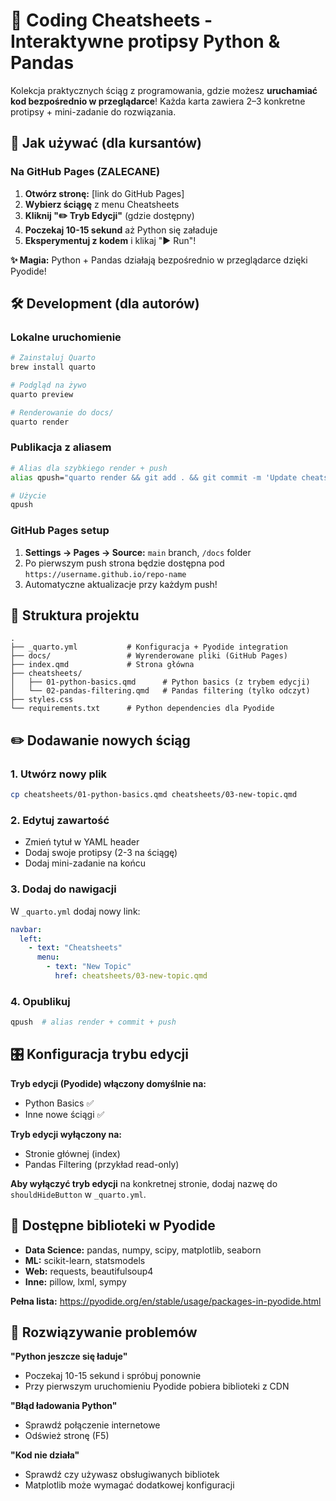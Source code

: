 # 🐍 Coding Cheatsheets - Interaktywne protipsy Python & Pandas

Kolekcja praktycznych ściąg z programowania, gdzie możesz **uruchamiać kod bezpośrednio w przeglądarce**! Każda karta zawiera 2–3 konkretne protipsy + mini-zadanie do rozwiązania.

## 🚀 Jak używać (dla kursantów)

### Na GitHub Pages (ZALECANE)
1. **Otwórz stronę:** [link do GitHub Pages]
2. **Wybierz ściągę** z menu Cheatsheets
3. **Kliknij "✏️ Tryb Edycji"** (gdzie dostępny)
4. **Poczekaj 10-15 sekund** aż Python się załaduje
5. **Eksperymentuj z kodem** i klikaj "▶️ Run"!

**✨ Magia:** Python + Pandas działają bezpośrednio w przeglądarce dzięki Pyodide!

## 🛠️ Development (dla autorów)

### Lokalne uruchomienie
```bash
# Zainstaluj Quarto
brew install quarto

# Podgląd na żywo
quarto preview

# Renderowanie do docs/
quarto render
```

### Publikacja z aliasem
```bash
# Alias dla szybkiego render + push
alias qpush="quarto render && git add . && git commit -m 'Update cheatsheets' && git push"

# Użycie
qpush
```

### GitHub Pages setup
1. **Settings → Pages → Source:** `main` branch, `/docs` folder
2. Po pierwszym push strona będzie dostępna pod `https://username.github.io/repo-name`
3. Automatyczne aktualizacje przy każdym push!

## 📁 Struktura projektu
```
.
├── _quarto.yml           # Konfiguracja + Pyodide integration
├── docs/                 # Wyrenderowane pliki (GitHub Pages)
├── index.qmd             # Strona główna
├── cheatsheets/
│   ├── 01-python-basics.qmd      # Python basics (z trybem edycji)
│   └── 02-pandas-filtering.qmd   # Pandas filtering (tylko odczyt)
├── styles.css
└── requirements.txt      # Python dependencies dla Pyodide
```

## ✏️ Dodawanie nowych ściąg

### 1. Utwórz nowy plik
```bash
cp cheatsheets/01-python-basics.qmd cheatsheets/03-new-topic.qmd
```

### 2. Edytuj zawartość
- Zmień tytuł w YAML header
- Dodaj swoje protipsy (2-3 na ściągę)
- Dodaj mini-zadanie na końcu

### 3. Dodaj do nawigacji
W `_quarto.yml` dodaj nowy link:
```yaml
navbar:
  left:
    - text: "Cheatsheets"
      menu:
        - text: "New Topic"
          href: cheatsheets/03-new-topic.qmd
```

### 4. Opublikuj
```bash
qpush  # alias render + commit + push
```

## 🎛️ Konfiguracja trybu edycji

**Tryb edycji (Pyodide) włączony domyślnie na:**
- Python Basics ✅
- Inne nowe ściągi ✅

**Tryb edycji wyłączony na:**
- Stronie głównej (index)
- Pandas Filtering (przykład read-only)

**Aby wyłączyć tryb edycji** na konkretnej stronie, dodaj nazwę do `shouldHideButton` w `_quarto.yml`.

## 🐍 Dostępne biblioteki w Pyodide

- **Data Science:** pandas, numpy, scipy, matplotlib, seaborn
- **ML:** scikit-learn, statsmodels  
- **Web:** requests, beautifulsoup4
- **Inne:** pillow, lxml, sympy

**Pełna lista:** https://pyodide.org/en/stable/usage/packages-in-pyodide.html

## 🚨 Rozwiązywanie problemów

**"Python jeszcze się ładuje"**
- Poczekaj 10-15 sekund i spróbuj ponownie
- Przy pierwszym uruchomieniu Pyodide pobiera biblioteki z CDN

**"Błąd ładowania Python"**  
- Sprawdź połączenie internetowe
- Odśwież stronę (F5)

**"Kod nie działa"**
- Sprawdź czy używasz obsługiwanych bibliotek
- Matplotlib może wymagać dodatkowej konfiguracji